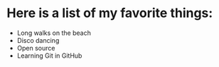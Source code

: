 # Here is a list of my favorite things:
- Long walks on the beach
- Disco dancing
- Open source
- Learning Git in GitHub
